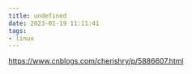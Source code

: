 ```yaml
---
title: undefined
date: 2023-01-19 11:11:41
tags:
- linux
---
```


https://www.cnblogs.com/cherishry/p/5886607.html 


